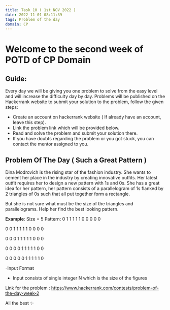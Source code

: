 ```yaml
---
title: Task 10 ( 1st NOV 2022 )
date: 2022-11-01 08:11:39
tags: Problem of the day
domain: CP
---
```


# Welcome to the second week of POTD of CP Domain
## Guide:

Every day we will be giving you one problem to solve from the easy level and will increase the difficulty day by day.
Problems will be published on the Hackerrank website to submit your solution to the problem, follow the given steps:
  - Create an account on hackerrank website ( If already have an account, leave this step).
  - Link the problem link which will be provided below.
  - Read and solve the problem and submit your solution there.
  - If you have doubts regarding the problem or you got stuck, you can contact the mentor assigned to you.

## Problem Of The Day ( Such a Great Pattern )
Dina Modrovich is the rising star of the fashion industry. She wants to cement her place in the industry by creating innovative outfits. Her latest outfit requires her to design a new pattern with 1s and 0s. She has a great idea for her pattern, her pattern consists of a parallelogram of 1s flanked by 2 triangles of 0s such that all put together form a rectangle.  

But she is not sure what must be the size of the triangles and parallelograms. Help her find the best looking pattern.

**Example**:
Size = 5
Pattern:
0 1 1 1 1 1 0 0 0 0 0

0 0 1 1 1 1 1 0 0 0 0

0 0 0 1 1 1 1 1 0 0 0

0 0 0 0 1 1 1 1 1 0 0

0 0 0 0 0 1 1 1 1 1 0

-Input Format
  - Input consists of single integer N which is the size of the figures
 
Link for the problem : https://www.hackerrank.com/contests/problem-of-the-day-week-2

All the best ✨
